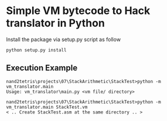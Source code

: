 Simple VM bytecode to Hack translator in Python
==============================================

Install the package via setup.py script as follow
    
    python setup.py install


Execution Example 
------------------

    nand2tetris\projects\07\StackArithmetic\StackTest>python -m vm_translator.main
    Usage: vm_translator\main.py <vm file/ directory>

    nand2tetris\projects\07\StackArithmetic\StackTest>python -m vm_translator.main StackTest.vm
    < .. Create StackTest.asm at the same directory .. >
